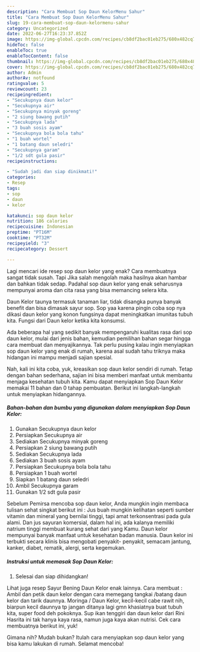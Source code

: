 ```yaml
---
description: "Cara Membuat Sop Daun KelorMenu Sahur"
title: "Cara Membuat Sop Daun KelorMenu Sahur"
slug: 19-cara-membuat-sop-daun-kelormenu-sahur
category: Uncategorized
date: 2022-06-27T16:23:37.852Z
image: https://img-global.cpcdn.com/recipes/cb8df2bac01eb275/680x482cq70/sop-daun-kelor-foto-resep-utama.jpg
hideToc: false
enableToc: true
enableTocContent: false
thumbnail: https://img-global.cpcdn.com/recipes/cb8df2bac01eb275/680x482cq70/sop-daun-kelor-foto-resep-utama.jpg
cover: https://img-global.cpcdn.com/recipes/cb8df2bac01eb275/680x482cq70/sop-daun-kelor-foto-resep-utama.jpg
author: Admin
authorAv: notfound
ratingvalue: 5
reviewcount: 23
recipeingredient:
- "Secukupnya daun kelor"
- "Secukupnya air"
- "Secukupnya minyak goreng"
- "2 siung bawang putih"
- "Secukupnya lada"
- "3 buah sosis ayam"
- "Secukupnya bola bola tahu"
- "1 buah wortel"
- "1 batang daun seledri"
- "Secukupnya garam"
- "1/2 sdt gula pasir"
recipeinstructions:

- "Sudah jadi dan siap dinikmati!"
categories:
- Resep
tags:
- sop
- daun
- kelor

katakunci: sop daun kelor 
nutrition: 186 calories
recipecuisine: Indonesian
preptime: "PT16M"
cooktime: "PT32M"
recipeyield: "3"
recipecategory: Dessert

---
```



Lagi mencari ide resep sop daun kelor yang enak? Cara membuatnya sangat tidak susah. Tapi Jika salah mengolah maka hasilnya akan hambar dan bahkan tidak sedap. Padahal sop daun kelor yang enak seharusnya mempunyai aroma dan cita rasa yang bisa memancing selera kita.


Daun Kelor taunya termasuk tanaman liar, tidak disangka punya banyak benefit dan bisa dimasak sayur sop. Sop yaa karena pingin coba sop nya dikasi daun kelor yang konon fungsinya dapat meningkatkan imunitas tubuh kita. Fungsi dari Daun kelor ketika kita konsumsi.

Ada beberapa hal yang sedikit banyak mempengaruhi kualitas rasa dari sop daun kelor, mulai dari jenis bahan, kemudian pemilihan bahan segar hingga cara membuat dan menyajikannya. Tak perlu pusing kalau ingin menyiapkan sop daun kelor yang enak di rumah, karena asal sudah tahu triknya maka hidangan ini mampu menjadi sajian spesial.


Nah, kali ini kita coba, yuk, kreasikan sop daun kelor sendiri di rumah. Tetap dengan bahan sederhana, sajian ini bisa memberi manfaat untuk membantu menjaga kesehatan tubuh kita. Kamu dapat menyiapkan Sop Daun Kelor memakai 11 bahan dan 0 tahap pembuatan. Berikut ini langkah-langkah untuk menyiapkan hidangannya.

<!--inarticleads1-->

##### Bahan-bahan dan bumbu yang digunakan dalam menyiapkan Sop Daun Kelor:

1. Gunakan Secukupnya daun kelor
1. Persiapkan Secukupnya air
1. Sediakan Secukupnya minyak goreng
1. Persiapkan 2 siung bawang putih
1. Sediakan Secukupnya lada
1. Sediakan 3 buah sosis ayam
1. Persiapkan Secukupnya bola bola tahu
1. Persiapkan 1 buah wortel
1. Siapkan 1 batang daun seledri
1. Ambil Secukupnya garam
1. Gunakan 1/2 sdt gula pasir


Sebelum Pemirsa mencoba sop daun kelor, Anda mungkin ingin membaca tulisan sehat singkat berikut ini : Jus buah mungkin kelihatan seperti sumber vitamin dan mineral yang bernilai tinggi, tapi amat terkonsentrasi pada gula alami. Dan jus sayuran komersial, dalam hal ini, ada kalanya memiliki natrium tinggi membuat kurang sehat dari yang Kamu. Daun kelor mempunyai banyak manfaat untuk kesehatan badan manusia. Daun kelor ini terbukti secara klinis bisa mengobati penyakit- penyakit, semacam jantung, kanker, diabet, rematik, alergi, serta kegemukan. 

<!--inarticleads2-->

##### Instruksi untuk memasak Sop Daun Kelor:


1. Selesai dan siap dihidangkan!

Lihat juga resep Sayur Bening Daun Kelor enak lainnya. Cara membuat : Ambil dan petik daun kelor dengan cara memegang tangkai /batang daun kelor dan tarik daunnya. Moringa / Daun Kelor, kecil-kecil cabe rawit nih, biarpun kecil daunnya tp jangan ditanya lagi gmn khasiatnya buat tubuh kita, super food deh pokoknya. Sup ikan tenggiri dan daun kelor dari Rini Hasrita ini tak hanya kaya rasa, namun juga kaya akan nutrisi. Cek cara membuatnya berikut ini, yuk! 

Gimana nih? Mudah bukan? Itulah cara menyiapkan sop daun kelor yang bisa kamu lakukan di rumah. Selamat mencoba!
